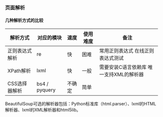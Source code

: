 ### 页面解析

#### 几种解析方式的比较

| 解析方式       | 对应的模块    | 速度   | 使用难度 | 备注                                    |
| -------------- | ------------- | ------ | -------- | --------------------------------------- |
| 正则表达式解析 | re            | 快     | 困难     | 常用正则表达式 在线正则表达式测试       |
| XPath解析      | lxml          | 快     | 一般     | 需要安装C语言依赖库 唯一支持XML的解析器 |
| CSS选择器解析  | bs4 / pyquery | 不确定 | 简单     |                                         |

BeautifulSoup可选的解析器包括：Python标准库（html.parser）、lxml的HTML解析器、lxml的XML解析器和html5lib。